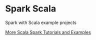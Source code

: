 # Spark Scala

Spark with Scala example projects

[More Scala Spark Tutorials and Examples](https://supergloo.com) 
